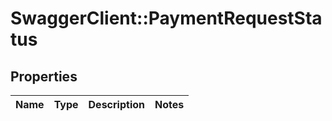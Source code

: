 # SwaggerClient::PaymentRequestStatus

## Properties
Name | Type | Description | Notes
------------ | ------------- | ------------- | -------------


